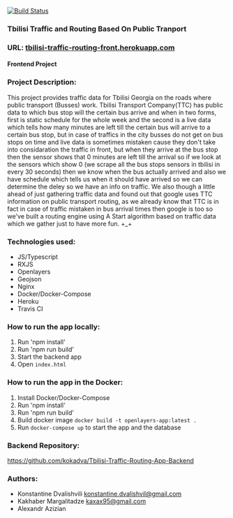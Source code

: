 [![Build Status](https://travis-ci.com/kokadva/Tbilisi-Traffic-Routing-App-Frontend.svg?branch=master)](https://travis-ci.com/kokadva/Tbilisi-Traffic-Routing-App-Frontend)

### Tbilisi Traffic and Routing Based On Public Tranport

### URL: [tbilisi-traffic-routing-front.herokuapp.com](https://tbilisi-traffic-routing-front.herokuapp.com/)

#### Frontend Project

### Project Description:
This project provides traffic data for Tbilisi Georgia on the roads
where public transport (Busses) work. Tbilisi Transport Company(TTC) has
public data to which bus stop will the certain bus arrive and when in
two forms, first is static schedule for the whole week and the second
is a live data which tells how many minutes are left till the certain
bus will arrive to a certain bus stop, but in case of traffics in the
city busses do not get on bus stops on time and live data is sometimes
mistaken cause they don't take into considaration the traffic in front,
but when they arrive at the bus stop then the sensor shows that 0
minutes are left till the arrival so if we look at the sensors which
show 0 (we scrape all the bus stops sensors in tbilisi in every 30
seconds) then we know when the bus actually arrived and also we have
schedule which tells us when it should have arrived so we can determine
the deley so we have an info on traffic. We also though a little ahead
of just gathering traffic data and found out that google uses TTC
information on public transport routing, as we already know that TTC
is in fact in case of traffic mistaken in bus arrival times then google
is too so we've built a routing engine using A Start algorithm based on
traffic data which we gather just to have more fun. +_+

### Technologies used:
* JS/Typescript
* RXJS
* Openlayers
* Geojson
* Nginx
* Docker/Docker-Compose
* Heroku
* Travis CI

### How to run the app locally:
1. Run 'npm install'
2. Run 'npm run build'
3. Start the backend app
3. Open `index.html`

### How to run the app in the Docker:
1. Install Docker/Docker-Compose
2. Run 'npm install'
3. Run 'npm run build'
4. Build docker image `docker build -t openlayers-app:latest .`
5. Run `docker-compose up` to start the app and the database

### Backend Repository:
https://github.com/kokadva/Tbilisi-Traffic-Routing-App-Backend

### Authors:
* Konstantine Dvalishvili konstantine.dvalishvil@gmail.com
* Kakhaber Margalitadze kaxax95@gmail.com
* Alexandr Azizian